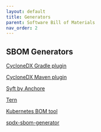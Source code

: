 ```yaml
---
layout: default
title: Generators
parent: Software Bill of Materials
nav_order: 2
---
```


## SBOM Generators

[CycloneDX Gradle plugin](https://plugins.gradle.org/plugin/org.cyclonedx.bom)

[CycloneDX Maven plugin](https://mvnrepository.com/artifact/org.cyclonedx/cyclonedx-maven-plugin)

[Syft by Anchore]()

[Tern]()

[Kubernetes BOM tool]()

[spdx-sbom-generator]()
